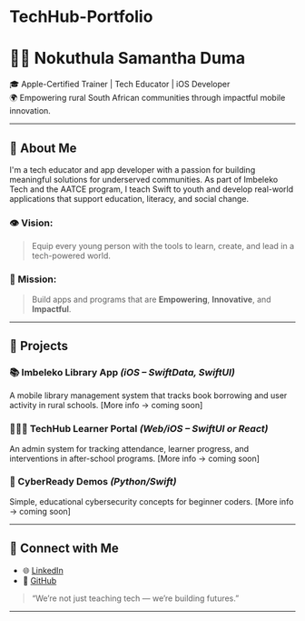 # TechHub-Portfolio
# 👋🏽 Nokuthula Samantha Duma

🎓 Apple-Certified Trainer | Tech Educator | iOS Developer  
🌍 Empowering rural South African communities through impactful mobile innovation.

---

## 🌟 About Me

I'm a tech educator and app developer with a passion for building meaningful solutions for underserved communities. As part of Imbeleko Tech and the AATCE program, I teach Swift to youth and develop real-world applications that support education, literacy, and social change.

### 👁️ Vision:
> Equip every young person with the tools to learn, create, and lead in a tech-powered world.

### 🧭 Mission:
> Build apps and programs that are **Empowering**, **Innovative**, and **Impactful**.

---

## 🚀 Projects

### 📚 Imbeleko Library App *(iOS – SwiftData, SwiftUI)*
A mobile library management system that tracks book borrowing and user activity in rural schools. [More info → coming soon]

### 🧑🏽‍💻 TechHub Learner Portal *(Web/iOS – SwiftUI or React)*
An admin system for tracking attendance, learner progress, and interventions in after-school programs. [More info → coming soon]

### 🔐 CyberReady Demos *(Python/Swift)*  
Simple, educational cybersecurity concepts for beginner coders. [More info → coming soon]

---

## 🔗 Connect with Me
- 🌐 [LinkedIn](https://www.linkedin.com/in/nokuthula-duma-ab338a265)
- 🐙 [GitHub](https://github.com/Nok2laduma)

> “We’re not just teaching tech — we’re building futures.”

---
